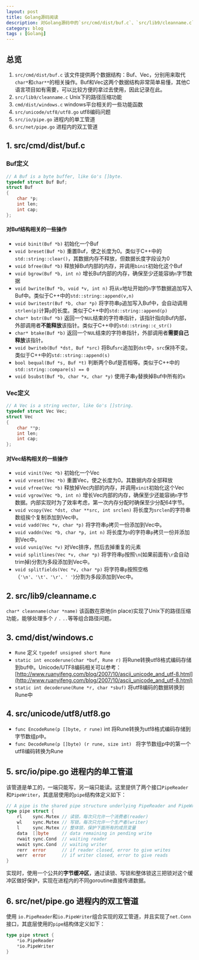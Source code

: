```yaml
---
layout: post
title: Golang源码阅读
description: 对Golang源码中的`src/cmd/dist/buf.c`、`src/lib9/cleanname.c`、`cmd/dist/windows.c`、`src/unicode/utf8/utf8.go`等部分文件进行阅读和整理。
category: blog
tags : [Golang]
---
```


## 总览

1. `src/cmd/dist/buf.c` 该文件提供两个数据结构：Buf、Vec，分别用来取代`char*`和`char**`的相关操作。Buf和Vec这两个数据结构非常简单易懂，其他C语言项目如有需要，可以比较方便的拿过去使用，因此记录在此。
2. `src/lib9/cleanname.c` Unix下的路径压缩功能
3. `cmd/dist/windows.c` windows平台相关的一些功能函数
4. `src/unicode/utf8/utf8.go` utf8编码问题
5. `src/io/pipe.go` 进程内的单工管道
6. `src/net/pipe.go` 进程内的双工管道


## 1. src/cmd/dist/buf.c

### Buf定义

```c
// A Buf is a byte buffer, like Go's []byte.
typedef struct Buf Buf;
struct Buf
{
	char *p;
	int len;
	int cap;
};
```

#### 对Buf结构相关的一些操作

- `void binit(Buf *b)` 初始化一个Buf
- `void breset(Buf *b)` 重置Buf，使之长度为0。类似于C++中的`std::string::clear()`，其数据内存不释放，但数据长度字段设为0
- `void bfree(Buf *b)` 释放掉Buf内部的内存，并调用`binit`初始化这个Buf
- `void bgrow(Buf *b, int n)` 增长Buf内部的内存，确保至少还能容纳`n`字节数据
- `void bwrite(Buf *b, void *v, int n)` 将从`v`地址开始的`n`字节数据追加写入Buf中。类似于C++中的`std::string::append(v,n)`
- `void bwritestr(Buf *b, char *p)` 将字符串`p`追加写入Buf中，会自动调用`strlen(p)`计算`p`的长度。类似于C++中的`std::string::append(p)`
- `char* bstr(Buf *b)` 返回一个`NUL`结束的字符串指针，该指针指向Buf内部，外部调用者**不能释放**该指针。类似于C++中的`std::string::c_str()`
- `char* btake(Buf *b)` 返回一个`NUL`结束的字符串指针，外部调用者**需要自己释放**该指针。
- `void bwriteb(Buf *dst, Buf *src)` 将Buf`src`追加到`dst`中，`src`保持不变。类似于C++中的`std::string::append(s)`
- `bool bequal(Buf *s, Buf *t)` 判断两个Buf是否相等。类似于C++中的`std::string::compare(s) == 0`
- `void bsubst(Buf *b, char *x, char *y)` 使用子串`y`替换掉Buf中所有的`x`

### Vec定义

```c
// A Vec is a string vector, like Go's []string.
typedef struct Vec Vec;
struct Vec
{
	char **p;
	int len;
	int cap;
};
```

#### 对Vec结构相关的一些操作

- `void vinit(Vec *b)` 初始化一个Vec
- `void vreset(Vec *b)` 重置Vec，使之长度为0。其数据内存全部释放
- `void vfree(Vec *b)` 释放掉Vec内部的内存，并调用`vinit`初始化这个Vec
- `void vgrow(Vec *b, int n)` 增长Vec内部的内存，确保至少还能容纳`n`字节数据。内部实现时为了效率考虑，第一次内存分配时确保至少分配64字节。
- `void vcopy(Vec *dst, char **src, int srclen)` 将长度为`srclen`的字符串数组挨个复制添加到Vec中。
- `void vadd(Vec *v, char *p)` 将字符串`p`拷贝一份添加到Vec中。
- `void vaddn(Vec *b, char *p, int n)` 将长度为`n`的字符串`p`拷贝一份并添加到Vec中。
- `void vuniq(Vec *v)` 对Vec排序，然后去掉重复的元素
- `void splitlines(Vec *v, char *p)` 将字符串`p`按照`\n`(如果前面有`\r`会自动trim掉)分割为多段添加到Vec中。
- `void splitfields(Vec *v, char *p)` 将字符串`p`按照空格（`'\n'、'\t'、'\r'、' '`)分割为多段添加到Vec中。


## 2. src/lib9/cleanname.c

`char* cleanname(char *name)` 该函数在原地(in place)实现了Unix下的路径压缩功能，能够处理多个 `/` `.` `..`等等组合路径问题。

## 3. cmd/dist/windows.c

- `Rune` 定义 `typedef unsigned short Rune`
- `static int encoderune(char *buf, Rune r)` 将Rune转换utf8格式编码存储到buf中。Unicode/UTF8编码相关可以参考：[http://www.ruanyifeng.com/blog/2007/10/ascii_unicode_and_utf-8.html](http://www.ruanyifeng.com/blog/2007/10/ascii_unicode_and_utf-8.html)
- `static int decoderune(Rune *r, char *sbuf)` 将utf8编码的数据转换到Rune中

## 4. src/unicode/utf8/utf8.go

- `func EncodeRune(p []byte, r rune)` int 将Rune转换为utf8格式编码存储到字节数组p中。
- `func DecodeRune(p []byte) (r rune, size int) ` 将字节数组p中的第一个utf8编码转换为Rune

## 5. src/io/pipe.go 进程内的单工管道

该管道是单工的，一端只能写，另一端只能读。这里提供了两个接口`PipeReader`和`PipeWriter`，其底层使用的`pipe`结构体定义如下：

```go
// A pipe is the shared pipe structure underlying PipeReader and PipeWriter.
type pipe struct {
	rl    sync.Mutex // 读锁，每次只允许一个消费者(reader)
	wl    sync.Mutex // 写锁，每次只允许一个生产者(writer)
	l     sync.Mutex // 整体锁，保护下面所有的成员变量
	data  []byte     // data remaining in pending write
	rwait sync.Cond  // waiting reader
	wwait sync.Cond  // waiting writer
	rerr  error      // if reader closed, error to give writes
	werr  error      // if writer closed, error to give reads
}
```

实现时，使用一个公共的**字节缓冲区**，通过读锁、写锁和整体锁这三把锁对这个缓冲区做好保护，实现在进程内的不同goroutine直接传递数据。


## 6. src/net/pipe.go 进程内的双工管道

使用 `io.PipeReader`和`io.PipeWriter`组合实现的双工管道，并且实现了`net.Conn`接口，其底层使用的`pipe`结构体定义如下：

```go
type pipe struct {
	*io.PipeReader
	*io.PipeWriter
}
```